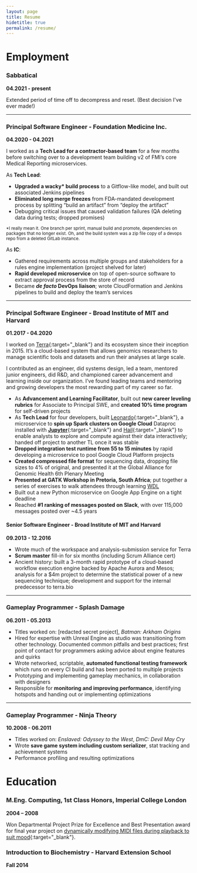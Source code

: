 ```yaml
---
layout: page
title: Resume
hidetitle: true
permalink: /resume/
---
```


# Employment

### Sabbatical
**04.2021 - present**

Extended period of time off to decompress and reset. (Best decision I've ever made!)

---

### Principal Software Engineer - Foundation Medicine Inc.
**04.2020 - 04.2021**

I worked as a **Tech Lead for a contractor-based team** for a few months before switching over to a development team building v2 of FMI’s core Medical Reporting microservices.

As **Tech Lead**:
* **Upgraded a wacky\* build process** to a Gitflow-like model, and built out associated Jenkins pipelines
* **Eliminated long merge freezes** from FDA-mandated development process by splitting “build an artifact” from “deploy the artifact”
* Debugging critical issues that caused validation failures (QA deleting data during tests; dropped promises)

<small>*I really mean it. One branch per sprint, manual build and promote, dependencies on packages that no longer exist. Oh, and the build system was a zip file copy of a devops repo from a deleted GitLab instance.</small>

As **IC**:
* Gathered requirements across multiple groups and stakeholders for a rules engine implementation (project shelved for later)
* **Rapid developed microservice** on top of open-source software to extract approval process from the store of record
* Became **_de facto_ DevOps liaison**; wrote CloudFormation and Jenkins pipelines to build and deploy the team’s services

---

### Principal Software Engineer - Broad Institute of MIT and Harvard
**01.2017 - 04.2020**

I worked on [Terra](https://terra.bio){:target="_blank"} and its ecosystem since their inception in 2015. It’s a cloud-based system that allows genomics researchers to manage scientific tools and datasets and run their analyses at large scale.

I contributed as an engineer, did systems design, led a team, mentored junior engineers, did R&D, and championed career advancement and learning inside our organization. I’ve found leading teams and mentoring and growing developers the most rewarding part of my career so far.

* As **Advancement and Learning Facilitator**, built out **new career leveling rubrics** for Associate to Principal SWE, and **created 10% time program** for self-driven projects
* As **Tech Lead** for four developers, built [Leonardo](https://github.com/DataBiosphere/leonardo){:target="_blank"}, a microservice to **spin up Spark clusters on Google Cloud** Dataproc installed with [**Jupyter**](https://jupyter.org/){:target="_blank"} and [Hail](https://hail.is/){:target="_blank"} to enable analysts to explore and compute against their data interactively; handed off project to another TL once it was stable
* **Dropped integration test runtime from 55 to 15 minutes** by rapid developing a microservice to pool Google Cloud Platform projects
* **Created compressed file format** for sequencing data, dropping file sizes to 4% of original, and presented it at the Global Alliance for Genomic Health 6th Plenary Meeting
* **Presented at GATK Workshop in Pretoria, South Africa**; put together a series of exercises to walk attendees through learning [WDL](https://openwdl.org/)
* Built out a new Python microservice on Google App Engine on a tight deadline
* Reached **#1 ranking of messages posted on Slack**, with over 115,000 messages posted over ~4.5 years

#### Senior Software Engineer - Broad Institute of MIT and Harvard
**09.2013 - 12.2016**

* Wrote much of the workspace and analysis-submission service for Terra
* **Scrum master** fill-in for six months (including Scrum Alliance cert)
* Ancient history: built a 3-month rapid prototype of a cloud-based workflow execution engine backed by Apache Aurora and Mesos; analysis for a $4m project to determine the statistical power of a new sequencing technique; development and support for the internal predecessor to terra.bio

---

### Gameplay Programmer - Splash Damage
**06.2011 - 05.2013**

* Titles worked on: [redacted secret project], _Batman: Arkham Origins_
* Hired for expertise with Unreal Engine as studio was transitioning from other technology. Documented common pitfalls and best practices; first point of contact for programmers asking advice about engine features and quirks
* Wrote networked, scriptable, **automated functional testing framework** which runs on every CI build and has been ported to multiple projects
* Prototyping and implementing gameplay mechanics, in collaboration with designers
* Responsible for **monitoring and improving performance**, identifying hotspots and handing out or implementing optimizations

---

### Gameplay Programmer - Ninja Theory
**10.2008 - 06.2011**

* Titles worked on: _Enslaved: Odyssey to the West_, _DmC: Devil May Cry_
* Wrote **save game system including custom serializer**, stat tracking and achievement systems
* Performance profiling and resulting optimizations

# Education

### M.Eng. Computing, 1st Class Honors, Imperial College London 
**2004 – 2008**

Won Departmental Project Prize for Excellence and Best Presentation award for final year project on [dynamically modifying MIDI files during playback to suit mood](https://doczz.net/doc/444358/acronym---a-computational-re-orchestration-to-nuance-your...){:target="_blank"}.

### Introduction to Biochemistry - Harvard Extension School
**Fall 2014**


